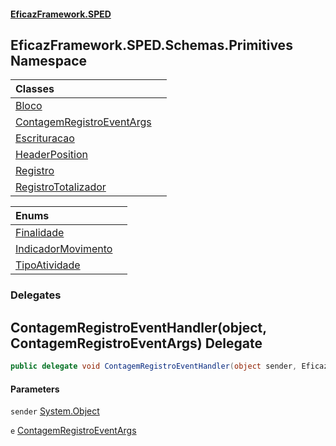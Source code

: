 #### [EficazFramework.SPED](EficazFrameworkSPED.md 'EficazFramework SPED')

## EficazFramework.SPED.Schemas.Primitives Namespace

| Classes | |
| :--- | :--- |
| [Bloco](EficazFramework.SPED.Schemas.Primitives/Bloco.md 'EficazFramework.SPED.Schemas.Primitives.Bloco') | |
| [ContagemRegistroEventArgs](EficazFramework.SPED.Schemas.Primitives/ContagemRegistroEventArgs.md 'EficazFramework.SPED.Schemas.Primitives.ContagemRegistroEventArgs') | |
| [Escrituracao](EficazFramework.SPED.Schemas.Primitives/Escrituracao.md 'EficazFramework.SPED.Schemas.Primitives.Escrituracao') | |
| [HeaderPosition](EficazFramework.SPED.Schemas.Primitives/HeaderPosition.md 'EficazFramework.SPED.Schemas.Primitives.HeaderPosition') | |
| [Registro](EficazFramework.SPED.Schemas.Primitives/Registro.md 'EficazFramework.SPED.Schemas.Primitives.Registro') | |
| [RegistroTotalizador](EficazFramework.SPED.Schemas.Primitives/RegistroTotalizador.md 'EficazFramework.SPED.Schemas.Primitives.RegistroTotalizador') | |

| Enums | |
| :--- | :--- |
| [Finalidade](EficazFramework.SPED.Schemas.Primitives/Finalidade.md 'EficazFramework.SPED.Schemas.Primitives.Finalidade') | |
| [IndicadorMovimento](EficazFramework.SPED.Schemas.Primitives/IndicadorMovimento.md 'EficazFramework.SPED.Schemas.Primitives.IndicadorMovimento') | |
| [TipoAtividade](EficazFramework.SPED.Schemas.Primitives/TipoAtividade.md 'EficazFramework.SPED.Schemas.Primitives.TipoAtividade') | |
### Delegates

<a name='EficazFramework.SPED.Schemas.Primitives.ContagemRegistroEventHandler(object,EficazFramework.SPED.Schemas.Primitives.ContagemRegistroEventArgs)'></a>

## ContagemRegistroEventHandler(object, ContagemRegistroEventArgs) Delegate

```csharp
public delegate void ContagemRegistroEventHandler(object sender, EficazFramework.SPED.Schemas.Primitives.ContagemRegistroEventArgs e);
```
#### Parameters

<a name='EficazFramework.SPED.Schemas.Primitives.ContagemRegistroEventHandler(object,EficazFramework.SPED.Schemas.Primitives.ContagemRegistroEventArgs).sender'></a>

`sender` [System.Object](https://docs.microsoft.com/en-us/dotnet/api/System.Object 'System.Object')

<a name='EficazFramework.SPED.Schemas.Primitives.ContagemRegistroEventHandler(object,EficazFramework.SPED.Schemas.Primitives.ContagemRegistroEventArgs).e'></a>

`e` [ContagemRegistroEventArgs](EficazFramework.SPED.Schemas.Primitives/ContagemRegistroEventArgs.md 'EficazFramework.SPED.Schemas.Primitives.ContagemRegistroEventArgs')